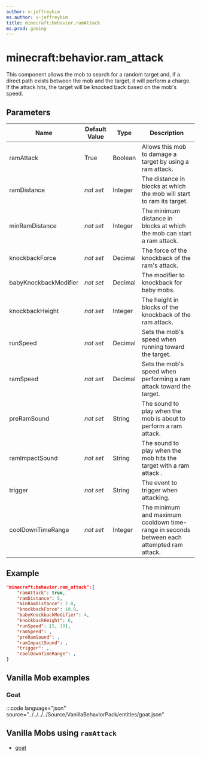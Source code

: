 ```yaml
---
author: v-jeffreykim
ms.author: v-jeffreykim
title: minecraft:behavior.ramAttack
ms.prod: gaming
---
```


# minecraft:behavior.ram_attack

This component allows the mob to search for a random target and, if a direct path exists between the mob and the target, it will perform a charge. If the attack hits, the target will be knocked back based on the mob's speed.

## Parameters

|Name |Default Value  |Type  |Description  |
|---------|---------|---------|---------|
| ramAttack | True | Boolean | Allows this mob to damage a target by using a ram attack. |
| ramDistance |*not set* | Integer | The distance in blocks at which the mob will start to ram its target. |
| minRamDistance |*not set* | Integer | The minimum distance in blocks at which the mob can start a ram attack. |
| knockbackForce |*not set* | Decimal | The force of the knockback of the ram's attack. |
| babyKnockbackModifier |*not set* | Decimal | The modifier to knockback for baby mobs. |
| knockbackHeight |*not set* | Integer | The height in blocks of the knockback of the ram attack. |
| runSpeed |*not set* | Decimal | Sets the mob's speed when running toward the target. |
| ramSpeed |*not set* | Decimal | Sets the mob's speed when performing a ram attack toward the target. |
| preRamSound |*not set* | String | The sound to play when the mob is about to perform a ram attack. |
| ramImpactSound |*not set* | String | The sound to play when the mob hits the target with a ram attack .|
| trigger |*not set* | String | The event to trigger when attacking. |
| coolDownTimeRange |*not set* | Integer | The minimum and maximum cooldown time-range in seconds between each attempted ram attack. |

## Example

```json
"minecraft:behavior.ram_attack":{
    "ramAttack": true,
    "ramDistance": 5,
    "minRamDistance": 2.0,
    "knockbackForce": 10.0,
    "babyKnockbackModifier": 4,
    "knockbackHeight": 6,
    "runSpeed": [5, 10],
    "ramSpeed": ,
    "preRamSound": ,
    "ramImpactSound": ,
    "trigger": ,
    "coolDownTimeRange": ,
}
```

## Vanilla Mob examples

### Goat

:::code language="json" source="../../../../Source/VanillaBehaviorPack/entities/goat.json"

## Vanilla Mobs using `ramAttack`

- [goat](Source/VanilliaBehaviorPack_Snippets/entities/goat.json)